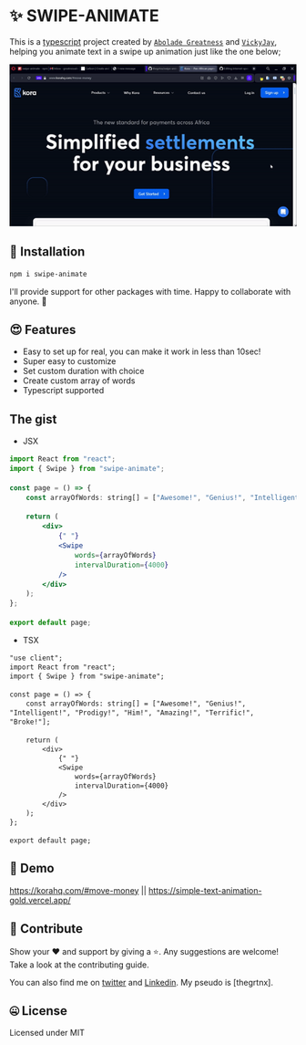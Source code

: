 # ✨ SWIPE-ANIMATE

This is a [typescript](https://www.typescriptlang.org/) project created by [`Abolade Greatness`](https://github.com/thegrtnx) and [`VickyJay`](https://github.com/Victorola-coder), helping you animate text in a swipe up animation just like the one below;

![stacked](https://raw.githubusercontent.com/thegrtnx/swipe-animate/master/vid/kora.gif)

## 🔧 Installation

```bash
npm i swipe-animate

```

I'll provide support for other packages with time. Happy to collaborate with anyone. 🤝

## 😍 Features

- Easy to set up for real, you can make it work in less than 10sec!
- Super easy to customize
- Set custom duration with choice
- Create custom array of words
- Typescript supported

## The gist

- JSX

```jsx
import React from "react";
import { Swipe } from "swipe-animate";

const page = () => {
	const arrayOfWords: string[] = ["Awesome!", "Genius!", "Intelligent!", "Prodigy!", "Him!", "Amazing!", "Terrific!", "Broke!"];

	return (
		<div>
			{" "}
			<Swipe
				words={arrayOfWords}
				intervalDuration={4000}
			/>
		</div>
	);
};

export default page;
```

- TSX

```tsx
"use client";
import React from "react";
import { Swipe } from "swipe-animate";

const page = () => {
	const arrayOfWords: string[] = ["Awesome!", "Genius!", "Intelligent!", "Prodigy!", "Him!", "Amazing!", "Terrific!", "Broke!"];

	return (
		<div>
			{" "}
			<Swipe
				words={arrayOfWords}
				intervalDuration={4000}
			/>
		</div>
	);
};

export default page;
```

## 🚀 Demo

https://korahq.com/#move-money || https://simple-text-animation-gold.vercel.app/

## 🤝 Contribute

Show your ❤️ and support by giving a ⭐. Any suggestions are welcome! Take a look at the contributing guide.

You can also find me on [twitter](https://twitter.com/thegrtnx) and [Linkedin](https://www.linkedin.com/in/thegrtnx). My pseudo is [thegrtnx].

## 🤐 License

Licensed under MIT
